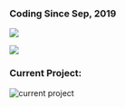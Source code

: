 ### Coding Since Sep, 2019

![](https://github-readme-stats.vercel.app/api?username=rbrtbrnschn&show_icons=true&theme=buefy&count_private=true&include_all_commits=true)

![](https://github-readme-stats.vercel.app/api/top-langs/?username=rbrtbrnschn&layout=compact&theme=buefy)

### Current Project:

![[current project]()](https://github-readme-stats.vercel.app/api/pin/?username=rbrtbrnschn&repo=todo-hub&theme=buefy)



<!--
**rbrtbrnschn/rbrtbrnschn** is a ✨ _special_ ✨ repository because its `README.md` (this file) appears on your GitHub profile.

Here are some ideas to get you started:

- 🔭 I’m currently working on ...
- 🌱 I’m currently learning ...
- 👯 I’m looking to collaborate on ...
- 🤔 I’m looking for help with ...
- 💬 Ask me about ...
- 📫 How to reach me: ...
- 😄 Pronouns: ...
- ⚡ Fun fact: ...
-->
